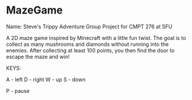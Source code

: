 # MazeGame
Name: Steve's Trippy Adventure
Group Project for CMPT 276 at SFU 

A 2D maze game inspired by Minecraft with a little fun twist. The goal is to collect as many mushrooms and diamonds without running into the enemies. After collecting at least 100 points, you then find the door to escape the maze and win!

KEYS:

A - left
D - right
W - up
S - down

P - pause
